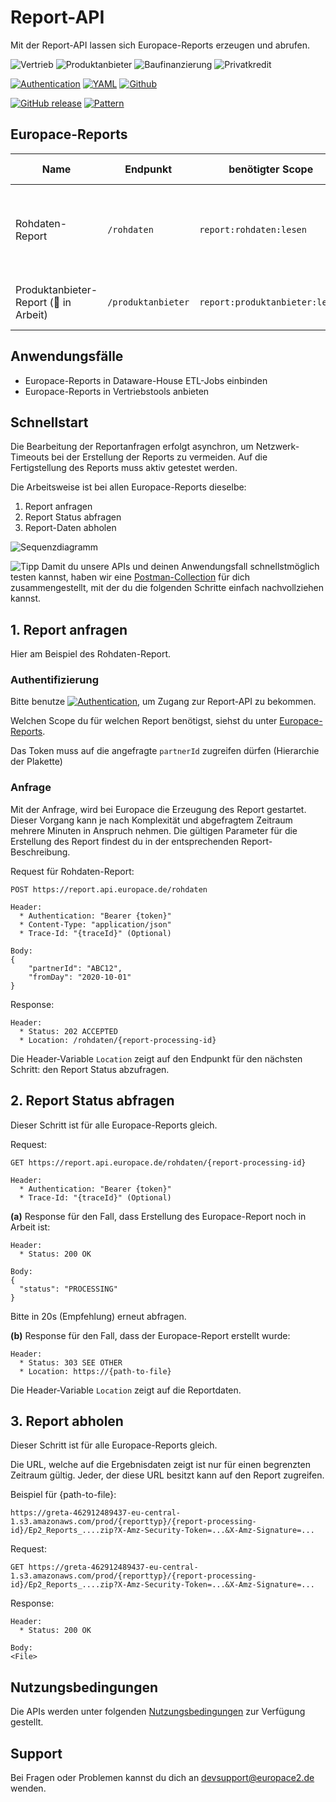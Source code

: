 # Report-API

Mit der Report-API lassen sich Europace-Reports erzeugen und abrufen.

![Vertrieb](https://img.shields.io/badge/-Vertrieb-lightblue)
![Produktanbieter](https://img.shields.io/badge/-Produktanbieter-lightblue)
![Baufinanzierung](https://img.shields.io/badge/-Baufinanzierung-lightblue)
![Privatkredit](https://img.shields.io/badge/-Privatkredit-lightblue)

[![Authentication](https://img.shields.io/badge/Auth-OAuth2-green)](https://github.com/europace/authorization-api)
[![YAML](https://img.shields.io/badge/{}-YAML-green)](https://github.com/europace/report-api/blob/master/report-api.yml)
[![Github](https://img.shields.io/badge/-Github-black?logo=github)](https://github.com/europace/report-api)

[![GitHub release](https://img.shields.io/github/v/release/europace/report-api)](https://github.com/europace/report-api/releases)
[![Pattern](https://img.shields.io/badge/Pattern-Tolerant%20Reader-yellowgreen)](https://martinfowler.com/bliki/TolerantReader.html)

## Europace-Reports

 Name | Endpunkt | benötigter Scope | Inhalts-Beschreibung
 ---- | ---- | ---- | ----
 Rohdaten-Report | ```/rohdaten``` | `report:rohdaten:lesen`  | alle relevanten Daten von Vorgängen, Anträgen, Bausteinen und Provisionen des Vertriebs |
Produktanbieter-Report (:construction: in Arbeit)  | ```/produktanbieter``` | `report:produktanbieter:lesen`  | die wesentlichen Antragsdaten mit Status und Vertriebsorganisation |

## Anwendungsfälle
- Europace-Reports in Dataware-House ETL-Jobs einbinden
- Europace-Reports in Vertriebstools anbieten

## Schnellstart

Die Bearbeitung der Reportanfragen erfolgt asynchron, um Netzwerk-Timeouts bei der Erstellung der Reports zu vermeiden. Auf die Fertigstellung des Reports muss aktiv getestet werden.

Die Arbeitsweise ist bei allen Europace-Reports dieselbe:

1. Report anfragen
2. Report Status abfragen
3. Report-Daten abholen

![Sequenzdiagramm](http://www.plantuml.com/plantuml/proxy?cache=no&src=https://raw.githubusercontent.com/europace/report-api/master/resources/processing-report-api.iuml?token=AFSAZZEIDC253X3GO74BDNK7R2KOC)

![Tipp](https://img.shields.io/badge/-Tipp-yellow) Damit du unsere APIs und deinen Anwendungsfall schnellstmöglich testen kannst, haben wir eine [Postman-Collection](https://github.com/europace/api-schnellstart) für dich zusammengestellt, mit der du die folgenden Schritte einfach nachvollziehen kannst.

## 1. Report anfragen
Hier am Beispiel des Rohdaten-Report.

### Authentifizierung
Bitte benutze [![Authentication](https://img.shields.io/badge/Auth-OAuth2-green)](https://github.com/europace/authorization-api), um Zugang zur Report-API zu bekommen.

Welchen Scope du für welchen Report benötigst, siehst du unter [Europace-Reports](https://github.com/europace/report-api#europace-reports).

Das Token muss auf die angefragte `partnerId` zugreifen dürfen (Hierarchie der Plakette)

### Anfrage
Mit der Anfrage, wird bei Europace die Erzeugung des Report gestartet. Dieser Vorgang kann je nach Komplexität und abgefragtem Zeitraum mehrere Minuten in Anspruch nehmen. Die gültigen Parameter für die Erstellung des Report findest du in der entsprechenden Report-Beschreibung.

Request für Rohdaten-Report:
```
POST https://report.api.europace.de/rohdaten

Header:
  * Authentication: "Bearer {token}"
  * Content-Type: "application/json"
  * Trace-Id: "{traceId}" (Optional)

Body:
{
    "partnerId": "ABC12",
    "fromDay": "2020-10-01"
}
```

Response:
```
Header:
  * Status: 202 ACCEPTED
  * Location: /rohdaten/{report-processing-id}
```

Die Header-Variable `Location` zeigt auf den Endpunkt für den nächsten Schritt: den Report Status abzufragen.

## 2. Report Status abfragen

Dieser Schritt ist für alle Europace-Reports gleich.

Request:
```
GET https://report.api.europace.de/rohdaten/{report-processing-id}

Header:
  * Authentication: "Bearer {token}"
  * Trace-Id: "{traceId}" (Optional)
```

**(a)** Response für den Fall, dass Erstellung des Europace-Report noch in Arbeit ist:
```
Header:
  * Status: 200 OK

Body:
{
  "status": "PROCESSING"
}
```
Bitte in 20s (Empfehlung) erneut abfragen.

**(b)** Response für den Fall, dass der Europace-Report erstellt wurde:
```
Header:
  * Status: 303 SEE OTHER
  * Location: https://{path-to-file}
```
Die Header-Variable `Location` zeigt auf die Reportdaten.

## 3. Report abholen

Dieser Schritt ist für alle Europace-Reports gleich.

Die URL, welche auf die Ergebnisdaten zeigt ist nur für einen begrenzten Zeitraum gültig. Jeder, der diese URL besitzt kann auf den Report zugreifen.

Beispiel für {path-to-file}:
```
https://greta-462912489437-eu-central-1.s3.amazonaws.com/prod/{reporttyp}/{report-processing-id}/Ep2_Reports_....zip?X-Amz-Security-Token=...&X-Amz-Signature=...
```

Request:
```
GET https://greta-462912489437-eu-central-1.s3.amazonaws.com/prod/{reporttyp}/{report-processing-id}/Ep2_Reports_....zip?X-Amz-Security-Token=...&X-Amz-Signature=...
```

Response:
```
Header:
  * Status: 200 OK

Body:
<File>
```

## Nutzungsbedingungen
Die APIs werden unter folgenden [Nutzungsbedingungen](https://docs.api.europace.de/nutzungsbedingungen/) zur Verfügung gestellt.

## Support
Bei Fragen oder Problemen kannst du dich an devsupport@europace2.de wenden.
